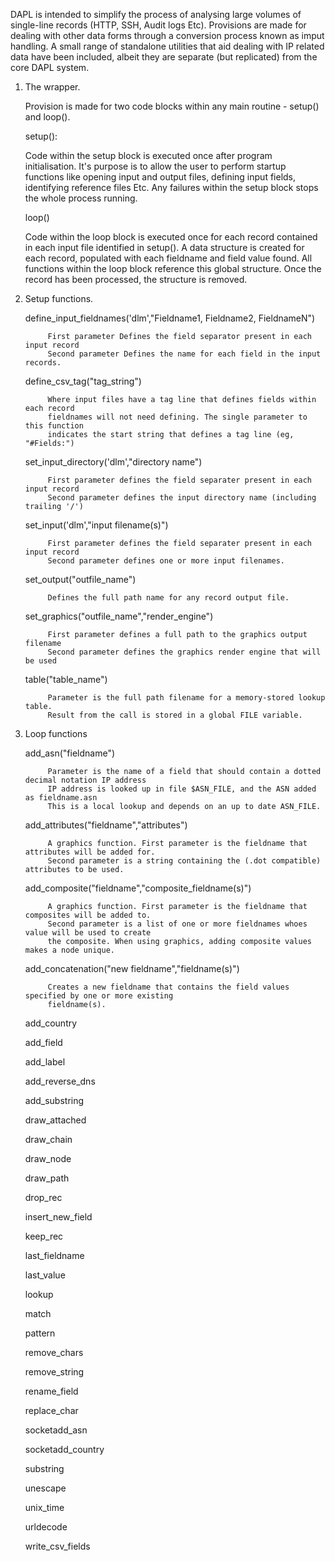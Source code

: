 DAPL is intended to simplify the process of analysing large volumes of single-line records (HTTP, 
SSH, Audit logs Etc). Provisions are made for dealing with other data forms through a conversion 
process known as imput handling. A small range of standalone utilities that aid dealing with IP 
related data have been included, albeit they are separate (but replicated) from the core DAPL system.

1. The wrapper.

      Provision is made for two code blocks within any main routine - setup() and loop(). 
  
      setup():
    
      Code within the setup block is executed once after program initialisation. It's purpose 
      is to allow the user to perform startup functions like opening input and output files, 
      defining input fields, identifying reference files Etc. Any failures within the setup 
      block stops the whole process running.
      
      loop()
  
      Code within the loop block is executed once for each record contained in each input file
      identified in setup(). A data structure is created for each record, populated with each 
      fieldname and field value found. All functions within the loop block reference this global
      structure. Once the record has been processed, the structure is removed.
      
2. Setup functions.

      define_input_fieldnames('dlm',"Fieldname1, Fieldname2, FieldnameN")
      
            First parameter Defines the field separator present in each input record
            Second parameter Defines the name for each field in the input records.
 
      define_csv_tag("tag_string")
      
            Where input files have a tag line that defines fields within each record
            fieldnames will not need defining. The single parameter to this function
            indicates the start string that defines a tag line (eg, "#Fields:")
            
      set_input_directory('dlm',"directory name")

            First parameter defines the field separater present in each input record
            Second parameter defines the input directory name (including trailing '/')

      set_input('dlm',"input filename(s)")

            First parameter defines the field separater present in each input record
            Second parameter defines one or more input filenames.

      set_output("outfile_name")
      
            Defines the full path name for any record output file.

      set_graphics("outfile_name","render_engine")
      
            First parameter defines a full path to the graphics output filename
            Second parameter defines the graphics render engine that will be used

      table("table_name")
      
            Parameter is the full path filename for a memory-stored lookup table.
            Result from the call is stored in a global FILE variable.

3. Loop functions

      add_asn("fieldname")
      
            Parameter is the name of a field that should contain a dotted decimal notation IP address
            IP address is looked up in file $ASN_FILE, and the ASN added as fieldname.asn
            This is a local lookup and depends on an up to date ASN_FILE.
      
      add_attributes("fieldname","attributes")
      
            A graphics function. First parameter is the fieldname that attributes will be added for.
            Second parameter is a string containing the (.dot compatible) attributes to be used.
      
      add_composite("fieldname","composite_fieldname(s)")
      
            A graphics function. First parameter is the fieldname that composites will be added to.
            Second parameter is a list of one or more fieldnames whoes value will be used to create 
            the composite. When using graphics, adding composite values makes a node unique. 
      
      add_concatenation("new fieldname","fieldname(s)")
      
            Creates a new fieldname that contains the field values specified by one or more existing
            fieldname(s). 
      
      add_country
      
      add_field
      
      add_label
      
      add_reverse_dns
      
      add_substring
      
      draw_attached
      
      draw_chain
      
      draw_node
      
      draw_path
      
      drop_rec
      
      insert_new_field
      
      keep_rec
      
      last_fieldname
      
      last_value
      
      lookup
      
      match
      
      pattern
      
      remove_chars
      
      remove_string
      
      rename_field
      
      replace_char
      
      socketadd_asn
      
      socketadd_country
      
      substring
      
      unescape
      
      unix_time
      
      urldecode
      
      write_csv_fields
